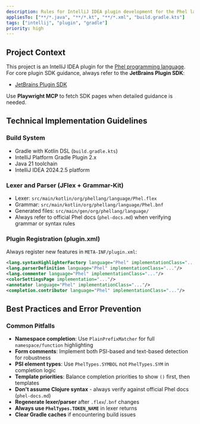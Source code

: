 ```yaml
---
description: Rules for IntelliJ IDEA plugin development for the Phel language
appliesTo: ["**/*.java", "**/*.kt", "**/*.xml", "build.gradle.kts"]
tags: ["intellij", "plugin", "gradle"]
priority: high
---
```


## Project Context

This project is an IntelliJ IDEA plugin for the [Phel programming language](https://phel-lang.org/).  
For core plugin SDK guidance, always refer to the **JetBrains Plugin SDK**:

- [JetBrains Plugin SDK](https://plugins.jetbrains.com/docs/intellij/welcome.html)

Use **Playwright MCP** to fetch SDK pages when detailed guidance is needed.

## Technical Implementation Guidelines

### Build System

- Gradle with Kotlin DSL (`build.gradle.kts`)
- IntelliJ Platform Gradle Plugin 2.x
- Java 21 toolchain
- IntelliJ IDEA 2024.2.5 platform

### Lexer and Parser (JFlex + Grammar-Kit)

- Lexer: `src/main/kotlin/org/phellang/language/Phel.flex`
- Grammar: `src/main/kotlin/org/phellang/language/Phel.bnf`
- Generated files: `src/main/gen/org/phellang/language/`
- Always refer to official Phel docs (`phel-docs.md`) when verifying grammar or syntax rules

### Plugin Registration (plugin.xml)

Always register new features in `META-INF/plugin.xml`:

```xml
<lang.syntaxHighlighterFactory language="Phel" implementationClass="..."/>
<lang.parserDefinition language="Phel" implementationClass="..."/>
<lang.commenter language="Phel" implementationClass="..."/>
<colorSettingsPage implementation="..."/>
<annotator language="Phel" implementationClass="..."/>
<completion.contributor language="Phel" implementationClass="..."/>
```

## Best Practices and Error Prevention

### Common Pitfalls

- **Namespace completion**: Use `PlainPrefixMatcher` for full `namespace/function` highlighting
- **Form comments**: Implement both PSI-based and text-based detection for robustness
- **PSI element types**: Use `PhelTypes.SYMBOL` not `PhelTypes.SYM` in completion logic
- **Template priorities**: Balance completion priorities to show `()` first, then templates
- **Don't assume Clojure syntax** - always verify against official Phel docs (`phel-docs.md`)
- **Regenerate lexer/parser** after `.flex`/`.bnf` changes
- **Always use `PhelTypes.TOKEN_NAME`** in lexer returns
- **Clear Gradle caches** if encountering build issues
